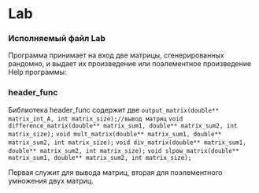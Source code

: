 # Lab
### Исполняемый файл Lab
Программа принимает на вход две матрицы, сгенерированных рандомно, и выдает их произведение или поэлементное произведение
Help программы:
### header_func
Библиотека header_func содержит две
`output_matrix(double** matrix_int_A, int matrix_size);//вывод матриц`
`void difference_matrix(double** matrix_sum1, double** matrix_sum2, int matrix_size);`
`void mult_matrix(double** matrix_sum1, double** matrix_sum2, int matrix_size);`
`void div_matrix(double** matrix_sum1, double** matrix_sum2, int matrix_size);`
`void slpow_matrix(double** matrix_sum1, double** matrix_sum2, int matrix_size);`

Первая служит для вывода матриц, вторая для поэлементного умножения двух матриц.
